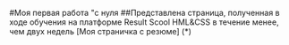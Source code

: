 #Моя первая работа "с нуля
##Представлена страница, полученная в ходе обучения на платформе Result Scool HML&CSS в течение менее, чем двух недель
[Моя страничка с резюме] (*)
